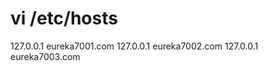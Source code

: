 vi /etc/hosts
===
127.0.0.1       eureka7001.com
127.0.0.1       eureka7002.com
127.0.0.1       eureka7003.com
